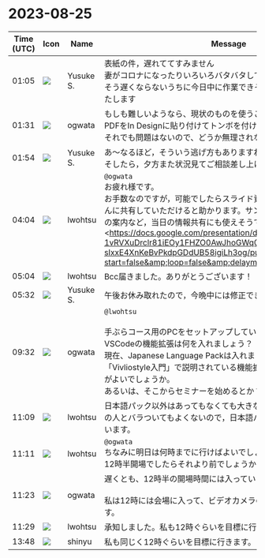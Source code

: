 # 2023-08-25

|Time (UTC)|Icon|Name|Message|
|---|---|---|---|
|01:05|![](https://avatars.slack-edge.com/2020-10-27/1455123835683_dbf567e9fc6aaf7280b1_72.jpg)|Yusuke S.|表紙の件，遅れててすみません<br>妻がコロナになったりいろいろバタバタしてしまって…<br>そう遅くならないうちに今日中に作業できそうなので，またご連絡いたします|
|01:31|![](https://avatars.slack-edge.com/2019-11-22/845042642576_070441337abaca9fb7b3_72.png)|ogwata|もしも難しいようなら、現状のものを使うことにして、セミナー後にPDFをIn Designに貼り付けてトンボを付けることにしましょうか？　<br>それでも問題はないので、どうか無理されないよう。|
|01:54|![](https://avatars.slack-edge.com/2020-10-27/1455123835683_dbf567e9fc6aaf7280b1_72.jpg)|Yusuke S.|あ〜なるほど，そういう逃げ方もありますね…<br>そしたら，夕方また状況見てご相談差し上げます！|
|04:04|![](https://secure.gravatar.com/avatar/6a1342affe7c337c61db338b633abef3.jpg?s=72&d=https%3A%2F%2Fa.slack-edge.com%2Fdf10d%2Fimg%2Favatars%2Fava_0024-72.png)|lwohtsu|`@ogwata`<br>お疲れ様です。<br>お手数なのですが，可能でしたらスライド資料のURLを参加者の皆さんに共有していただけると助かります。サンプルダウンロードの場所の案内など，当日の情報共有にも使えそうです。<br><https://docs.google.com/presentation/d/e/2PACX-1vRVXuDrclr81iEOy1FHZO0AwJhoGWq0OD3mzq7_1WmJEG0W-sIxxE4XnKeBvPkdpGDdUB58igiLh3og/pub?start=false&amp;loop=false&amp;delayms=3000|https://docs.google.com/presentation/d/e/2PACX-1vRVXuDrclr81iEOy1FHZO0AwJhoGWq0OD3mz[…]BvPkdpGDdUB58igiLh3og/pub?start=false&amp;loop=false&amp;delayms=3000>|
|05:04|![](https://secure.gravatar.com/avatar/6a1342affe7c337c61db338b633abef3.jpg?s=72&d=https%3A%2F%2Fa.slack-edge.com%2Fdf10d%2Fimg%2Favatars%2Fava_0024-72.png)|lwohtsu|Bcc届きました。ありがとうございます！|
|05:32|![](https://avatars.slack-edge.com/2020-10-27/1455123835683_dbf567e9fc6aaf7280b1_72.jpg)|Yusuke S.|午後お休み取れたので，今晩中には修正できると思います|
|09:32|![](https://avatars.slack-edge.com/2019-11-22/845042642576_070441337abaca9fb7b3_72.png)|ogwata|`@lwohtsu`<br><br>手ぶらコース用のPCをセットアップしています。<br>VSCodeの機能拡張は何を入れましょう？<br>現在、Japanese Language Packは入れましたが、<br>「Vivliostyle入門」で説明されている機能拡張は全て入れておいた方がよいでしょうか。<br>あるいは、そこからセミナーを始めるとか？|
|11:09|![](https://secure.gravatar.com/avatar/6a1342affe7c337c61db338b633abef3.jpg?s=72&d=https%3A%2F%2Fa.slack-edge.com%2Fdf10d%2Fimg%2Favatars%2Fava_0024-72.png)|lwohtsu|日本語パック以外はあってもなくても大きな影響はありません。持参の人とバラついてもよくないので，日本語パックのみで大丈夫かと思います。|
|11:11|![](https://secure.gravatar.com/avatar/6a1342affe7c337c61db338b633abef3.jpg?s=72&d=https%3A%2F%2Fa.slack-edge.com%2Fdf10d%2Fimg%2Favatars%2Fava_0024-72.png)|lwohtsu|`@ogwata`<br>ちなみに明日は何時までに行けばよいでしょうか？<br>12時半開場でしたらそれより前でしょうか？|
|11:23|![](https://avatars.slack-edge.com/2019-11-22/845042642576_070441337abaca9fb7b3_72.png)|ogwata|遅くとも、12時半の開場時間には入っているようにお願いします。<br><br>私は12時には会場に入って、ビデオカメラのセットアップを始めます。|
|11:29|![](https://secure.gravatar.com/avatar/6a1342affe7c337c61db338b633abef3.jpg?s=72&d=https%3A%2F%2Fa.slack-edge.com%2Fdf10d%2Fimg%2Favatars%2Fava_0024-72.png)|lwohtsu|承知しました。私も12時ぐらいを目標に行きます。|
|13:48|![](https://avatars.slack-edge.com/2018-04-27/354445776386_e258f5ed5ba887b08668_72.jpg)|shinyu|私も同じく12時ぐらいを目標に行きます。|
